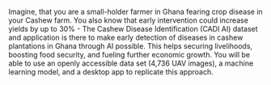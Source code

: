 Imagine, that you are a small-holder farmer in Ghana fearing  crop disease in your Cashew farm. You also know that early intervention could increase yields by up to 30%  - The Cashew Disease Identification (CADI AI) dataset and application is there to make early detection of diseases in cashew plantations in Ghana through AI possible. This helps securing livelihoods, boosting food security, and fueling further economic growth. You will be able to use an openly accessible data set (4,736 UAV images), a machine learning model, and a desktop app to replicate this approach.
